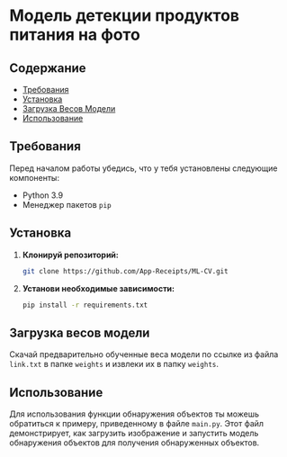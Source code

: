 # Модель детекции продуктов питания на фото

## Содержание

- [Требования](#требования)
- [Установка](#установка)
- [Загрузка Весов Модели](#загрузка-весов-модели)
- [Использование](#использование)

## Требования

Перед началом работы убедись, что у тебя установлены следующие компоненты:
- Python 3.9
- Менеджер пакетов `pip`

## Установка

1. **Клонируй репозиторий:**

    ```sh
    git clone https://github.com/App-Receipts/ML-CV.git
    ```

2. **Установи необходимые зависимости:**

    ```sh
    pip install -r requirements.txt
    ```

## Загрузка весов модели

Скачай предварительно обученные веса модели по ссылке из файла `link.txt` в папке `weights` и извлеки их в папку `weights`.

## Использование

Для использования функции обнаружения объектов ты можешь обратиться к примеру, приведенному в файле `main.py`. Этот файл демонстрирует, как загрузить изображение и запустить модель обнаружения объектов для получения обнаруженных объектов.